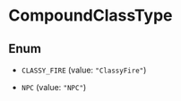 

# CompoundClassType

## Enum


* `CLASSY_FIRE` (value: `"ClassyFire"`)

* `NPC` (value: `"NPC"`)



